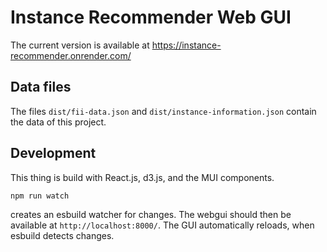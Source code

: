 # Instance Recommender Web GUI

The current version is available at https://instance-recommender.onrender.com/

## Data files

The files `dist/fii-data.json` and `dist/instance-information.json` contain the data of this project.

## Development

This thing is build with React.js, d3.js, and the MUI components.

```
npm run watch
```

creates an esbuild watcher for changes. The webgui should then be available at `http://localhost:8000/`. The GUI automatically reloads, when esbuild detects changes.
